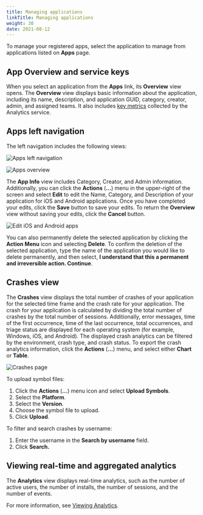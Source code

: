 ```yaml
---
title: Managing applications
linkTitle: Managing applications
weight: 30
date: 2021-08-12
---
```


To manage your registered apps, select the application to manage from applications listed on **Apps** page.

## App Overview and service keys

When you select an application from the **Apps** link, its **Overview** view opens. The **Overview** view displays basic information about the application, including its name, description, and application GUID, category, creator, admin, and assigned teams. It also includes [key metrics](/docs/management_guide/managing_applications/viewing_metrics/) collected by the Analytics service.

## Apps left navigation

The left navigation includes the following views:

![Apps left navigation](/Images/titanium_apps_left_menu.png)

![Apps overview](/Images/app_overview_latest.png)

The **App Info** view includes Category, Creator, and Admin information. Additionally, you can click the **Actions** (**...**) menu in the upper-right of the screen and select **Edit** to edit the Name, Category, and Description of your application for iOS and Android applications. Once you have completed your edits, click the **Save** button to save your edits. To return the **Overview** view without saving your edits, click the **Cancel** button.

![Edit iOS and Android apps](/Images/edit_app.png)

You can also permanently delete the selected application by clicking the **Action Menu** icon and selecting **Delete**. To confirm the deletion of the selected application, type the name of the application you would like to delete permanently, and then select, **I understand that this a permanent and irreversible action. Continue**.

## Crashes view

The **Crashes** view displays the total number of crashes of your application for the selected time frame and the crash rate for your application. The crash for your application is calculated by dividing the total number of crashes by the total number of sessions. Additionally, error messages, time of the first occurrence, time of the last occurrence, total occurrences, and triage status are displayed for each operating system (for example, Windows, iOS, and Android). The displayed crash analytics can be filtered by the environment, crash type, and crash status. To export the crash analytics information, click the **Actions** (**...**) menu, and select either **Chart** or **Table**.

![Crashes page](/Images/crashes.png)

To upload symbol files:

1. Click the **Actions** (**...**) menu icon and select **Upload Symbols**.
2. Select the **Platform**.
3. Select the **Version**.
4. Choose the symbol file to upload.
5. Click **Upload**.

To filter and search crashes by username:

1. Enter the username in the **Search by username** field.
2. Click **Search.**

## Viewing real-time and aggregated analytics

The **Analytics** view displays real-time analytics, such as the number of active users, the number of installs, the number of sessions, and the number of events.

For more information, see [Viewing Analytics](/docs/management_guide/managing_applications/viewing_analytics/).
